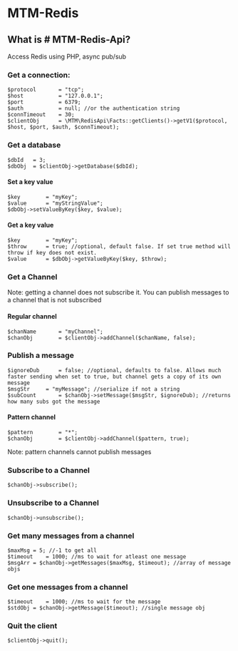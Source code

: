 # MTM-Redis

## What is # MTM-Redis-Api?

Access Redis using PHP, async pub/sub

### Get a connection:

```
$protocol		= "tcp";
$host			= "127.0.0.1";
$port			= 6379;
$auth			= null; //or the authentication string
$connTimeout	= 30;
$clientObj		= \MTM\RedisApi\Facts::getClients()->getV1($protocol, $host, $port, $auth, $connTimeout);
```

### Get a database

```
$dbId	= 3;
$dbObj	= $clientObj->getDatabase($dbId);
```

#### Set a key value

```
$key		= "myKey";
$value		= "myStringValue";
$dbObj->setValueByKey($key, $value);

```

#### Get a key value

```
$key		= "myKey";
$throw		= true; //optional, default false. If set true method will throw if key does not exist.
$value		= $dbObj->getValueByKey($key, $throw);

```


### Get a Channel

Note: getting a channel does not subscribe it. You can publish messages to a channel that is not subscribed

#### Regular channel

```
$chanName		= "myChannel";
$chanObj		= $clientObj->addChannel($chanName, false);

```

### Publish a message

```
$ignoreDub		= false; //optional, defaults to false. Allows much faster sending when set to true, but channel gets a copy of its own message
$msgStr		= "myMessage"; //serialize if not a string
$subCount		= $chanObj->setMessage($msgStr, $ignoreDub); //returns how many subs got the message
```


#### Pattern channel

```
$pattern		= "*";
$chanObj		= $clientObj->addChannel($pattern, true);

```
Note: pattern channels cannot publish messages



### Subscribe to a Channel

```
$chanObj->subscribe();

```

### Unsubscribe to a Channel

```
$chanObj->unsubscribe();

```

### Get many messages from a channel

```
$maxMsg	= 5; //-1 to get all
$timeout	= 1000; //ms to wait for atleast one message
$msgArr	= $chanObj->getMessages($maxMsg, $timeout); //array of message objs
```

### Get one messages from a channel

```
$timeout	= 1000; //ms to wait for the message
$stdObj	= $chanObj->getMessage($timeout); //single message obj
```

### Quit the client

```
$clientObj->quit();
```





